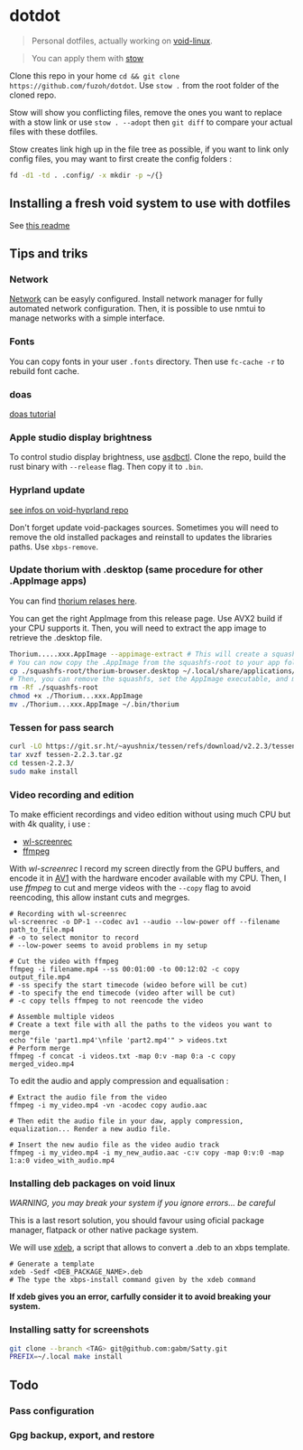 # dotdot

> Personal dotfiles, actually working on [void-linux](https://voidlinux.org/).

> You can apply them with [stow](https://www.gnu.org/software/stow/)

Clone this repo in your home `cd && git clone https://github.com/fuzoh/dotdot`.
Use `stow .` from the root folder of the cloned repo.

Stow will show you conflicting files, remove the ones you want to replace with a stow link or use `stow . --adopt` then `git diff` to compare your actual files with these dotfiles.

Stow creates link high up in the file tree as possible, if you want to link only config files, you may want to first create the config folders :

```sh
fd -d1 -td . .config/ -x mkdir -p ~/{}
```

## Installing a fresh void system to use with dotfiles

See [this readme](others/README.md)

## Tips and triks

### Network

[Network](https://docs.voidlinux.org/config/network/networkmanager.html) can be easyly configured.
Install network manager for fully automated network configuration.
Then, it is possible to use nmtui to manage networks with a simple interface.

### Fonts

You can copy fonts in your user `.fonts` directory. Then use `fc-cache -r` to rebuild font cache.

### doas

[doas tutorial](https://flak.tedunangst.com/post/doas-mastery)

### Apple studio display brightness

To control studio display brightness, use [asdbctl](https://github.com/juliuszint/asdbctl).
Clone the repo, build the rust binary with `--release` flag. Then copy it to `.bin`.

### Hyprland update

[see infos on void-hyprland repo](https://github.com/Makrennel/hyprland-void)

Don't forget update void-packages sources.
Sometimes you will need to remove the old installed packages and reinstall to updates the libraries paths. Use `xbps-remove`.

### Update thorium with .desktop (same procedure for other .AppImage apps)

You can find [thorium relases here](https://github.com/Alex313031/thorium/releases).

You can get the right AppImage from this release page. Use AVX2 build if your CPU supports it.
Then, you will need to extract the app image to retrieve the .desktop file.

```sh
Thorium.....xxx.AppImage --appimage-extract # This will create a squashfs-root
# You can now copy the .AppImage from the squashfs-root to your app folder, for example :
cp ./squashfs-root/thorium-browser.desktop ~/.local/share/applications/
# Then, you can remove the squashfs, set the AppImage executable, and move it to one of your binary folders
rm -Rf ./squashfs-root
chmod +x ./Thorium...xxx.AppImage
mv ./Thorium...xxx.AppImage ~/.bin/thorium
```

### Tessen for pass search

```sh
curl -LO https://git.sr.ht/~ayushnix/tessen/refs/download/v2.2.3/tessen-2.2.3.tar.gz
tar xvzf tessen-2.2.3.tar.gz
cd tessen-2.2.3/
sudo make install
```

### Video recording and edition

To make efficient recordings and video edition without using much CPU but with 4k quality, i use :
- [wl-screenrec](https://github.com/russelltg/wl-screenrec)
- [ffmpeg](https://git.ffmpeg.org/ffmpeg.git)

With *wl-screenrec* I record my screen directly from the GPU buffers, and encode it in [AV1](https://aomediacodec.github.io/av1-spec/av1-spec.pdf)
with the hardware encoder available with my CPU.
Then, I use *ffmpeg* to cut and merge videos with the `--copy` flag to avoid reencoding, this allow instant cuts and megrges.

```
# Recording with wl-screenrec
wl-screenrec -o DP-1 --codec av1 --audio --low-power off --filename path_to_file.mp4
# -o to select monitor to record
# --low-power seems to avoid problems in my setup

# Cut the video with ffmpeg
ffmpeg -i filename.mp4 --ss 00:01:00 -to 00:12:02 -c copy output_file.mp4
# -ss specify the start timecode (wideo before will be cut)
# -to specify the end timecode (video after will be cut)
# -c copy tells ffmpeg to not reencode the video

# Assemble multiple videos
# Create a text file with all the paths to the videos you want to merge
echo "file 'part1.mp4'\nfile 'part2.mp4'" > videos.txt
# Perform merge
ffmpeg -f concat -i videos.txt -map 0:v -map 0:a -c copy merged_video.mp4
```

To edit the audio and apply compression and equalisation :
```
# Extract the audio file from the video
ffmpeg -i my_video.mp4 -vn -acodec copy audio.aac

# Then edit the audio file in your daw, apply compression, equalization... Render a new audio file.

# Insert the new audio file as the video audio track
ffmpeg -i my_video.mp4 -i my_new_audio.aac -c:v copy -map 0:v:0 -map 1:a:0 video_with_audio.mp4
```

### Installing deb packages on void linux

*WARNING, you may break your system if you ignore errors... be careful*

This is a last resort solution, you should favour using oficial package manager, flatpack or other native package system.

We will use [xdeb](https://github.com/xdeb-org/xdeb), a script that allows to convert a .deb to an xbps template.

```shell
# Generate a template
xdeb -Sedf <DEB_PACKAGE_NAME>.deb
# The type the xbps-install command given by the xdeb command
```

**If xdeb gives you an error, carfully consider it to avoid breaking your system.**

### Installing satty for screenshots

```sh
git clone --branch <TAG> git@github.com:gabm/Satty.git
PREFIX=~/.local make install
```

## Todo

### Pass configuration

### Gpg backup, export, and restore
